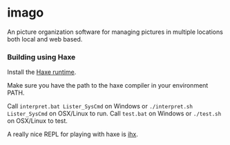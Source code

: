 # imago
An picture organization software for managing pictures in multiple locations both local and web based.


### Building using Haxe

Install the [Haxe runtime](http://haxe.org/download/).

Make sure you have the path to the haxe compiler in your environment PATH.

Call `interpret.bat Lister_SysCmd` on Windows or `./interpret.sh Lister_SysCmd` on OSX/Linux to run.
Call `test.bat` on Windows or `./test.sh` on OSX/Linux to test.

A really nice REPL for playing with haxe is [ihx](https://github.com/ianxm/ihx/).
